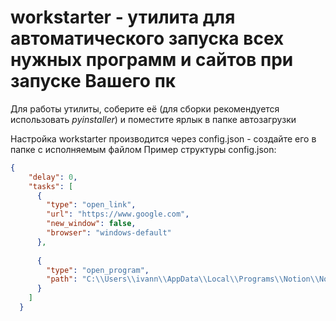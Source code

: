 # workstarter - утилита для автоматического запуска всех нужных программ и сайтов при запуске Вашего пк

Для работы утилиты, соберите её (для сборки рекомендуется использовать <i>pyinstaller</i>) и поместите ярлык в папке автозагрузки

Настройка workstarter производится через config.json - создайте его в папке с исполняемым файлом
Пример структуры config.json:
```json
{
    "delay": 0,
    "tasks": [
      {
        "type": "open_link",
        "url": "https://www.google.com",
        "new_window": false,
        "browser": "windows-default"
      },
  
      {
        "type": "open_program",
        "path": "C:\\Users\\ivann\\AppData\\Local\\Programs\\Notion\\Notion.exe"
      }
    ]
  }
  
```
